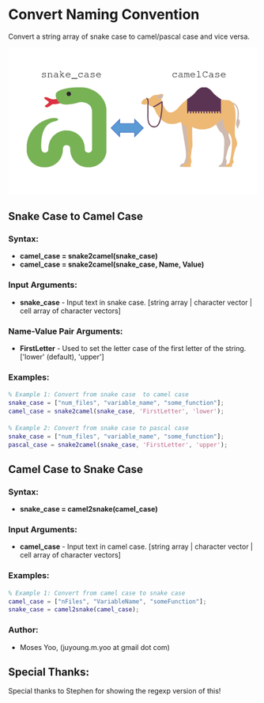 # Convert Naming Convention
Convert a string array of snake case to camel/pascal case and vice versa. <br />

![Convert Naming Convention](convert_naming_convention.png)

## Snake Case to Camel Case

### Syntax:
- **camel_case = snake2camel(snake_case)**
- **camel_case = snake2camel(snake_case, Name, Value)**

### Input Arguments:
- **snake_case** - Input text in snake case. [string array | character vector | cell array of character vectors]

### Name-Value Pair Arguments:
- **FirstLetter** - Used to set the letter case of the first letter of the string. ['lower' (default), 'upper']

### Examples:
```matlab
% Example 1: Convert from snake case  to camel case 
snake_case = ["num_files", "variable_name", "some_function"];
camel_case = snake2camel(snake_case, 'FirstLetter', 'lower');

% Example 2: Convert from snake case to pascal case
snake_case = ["num_files", "variable_name", "some_function"];
pascal_case = snake2camel(snake_case, 'FirstLetter', 'upper');
```


## Camel Case to Snake Case

### Syntax:
- **snake_case = camel2snake(camel_case)**

### Input Arguments:
- **camel_case** - Input text in camel case. [string array | character vector | cell array of character vectors]

### Examples:
```matlab
% Example 1: Convert from camel case to snake case
camel_case = ["nFiles", "VariableName", "someFunction"];
snake_case = camel2snake(camel_case);
```

### Author:
- Moses Yoo, (juyoung.m.yoo at gmail dot com)

## Special Thanks:
Special thanks to Stephen for showing the regexp version of this!